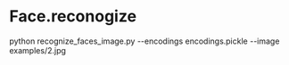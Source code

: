# Face.reconogize
python recognize_faces_image.py --encodings encodings.pickle --image examples/2.jpg
